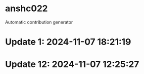 # anshc022

Automatic contribution generator

# Update 1: 2024-11-07 18:21:19

# Update 12: 2024-11-07 12:25:27
